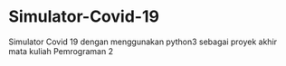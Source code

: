 # Simulator-Covid-19
Simulator Covid 19 dengan menggunakan python3 sebagai proyek akhir mata kuliah Pemrograman 2
